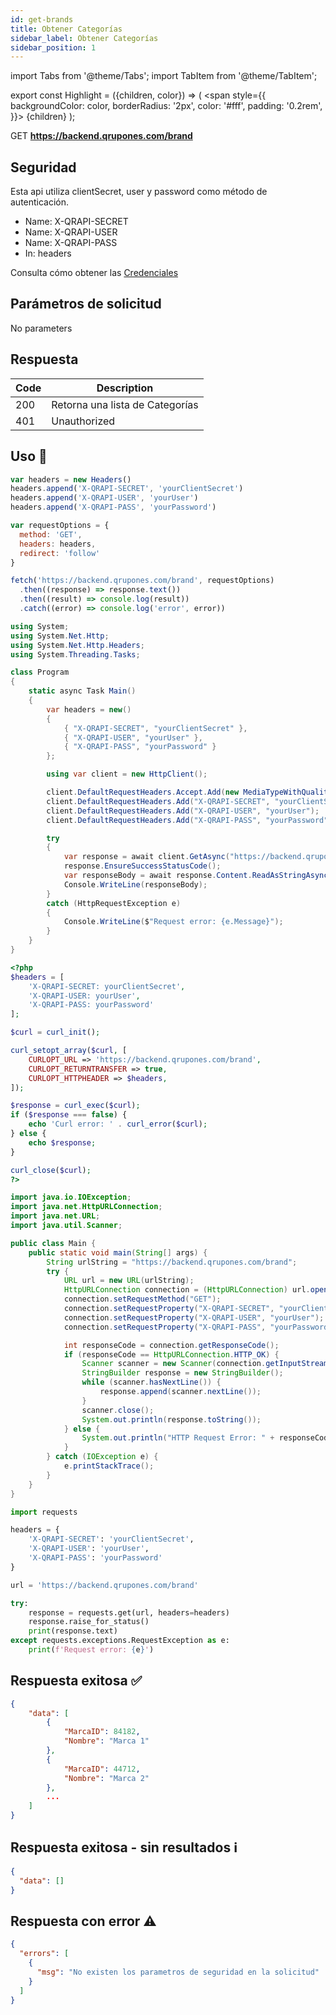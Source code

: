 ```yaml
---
id: get-brands
title: Obtener Categorías
sidebar_label: Obtener Categorías
sidebar_position: 1
---
```


import Tabs from '@theme/Tabs';
import TabItem from '@theme/TabItem';

export const Highlight = ({children, color}) => (
<span
style={{
      backgroundColor: color,
      borderRadius: '2px',
      color: '#fff',
      padding: '0.2rem',
    }}>
{children}
</span>
);

<Highlight color="#61b0fd">GET</Highlight> <b>https://backend.qrupones.com/brand</b>

## Seguridad

Esta api utiliza clientSecret, user y password como método de autenticación.

- Name: <Highlight color="#f77170">X-QRAPI-SECRET</Highlight>
- Name: <Highlight color="#f77170">X-QRAPI-USER</Highlight>
- Name: <Highlight color="#f77170">X-QRAPI-PASS</Highlight>
- In: headers

Consulta cómo obtener las [Credenciales](/docs/intro#cómo-me-integro-con-qrupones)

## Parámetros de solicitud

No parameters

## Respuesta

| Code | Description                     |
| ---- | ------------------------------- |
| 200  | Retorna una lista de Categorías |
| 401  | Unauthorized                    |

## Uso 📝

<Tabs>
  <TabItem value="js" label="Javascript" default>

```jsx title="get-brands.js"
var headers = new Headers()
headers.append('X-QRAPI-SECRET', 'yourClientSecret')
headers.append('X-QRAPI-USER', 'yourUser')
headers.append('X-QRAPI-PASS', 'yourPassword')

var requestOptions = {
  method: 'GET',
  headers: headers,
  redirect: 'follow'
}

fetch('https://backend.qrupones.com/brand', requestOptions)
  .then((response) => response.text())
  .then((result) => console.log(result))
  .catch((error) => console.log('error', error))
```

  </TabItem>

  <TabItem value="csharp" label="C#">

```csharp title="get-brands.cs"
using System;
using System.Net.Http;
using System.Net.Http.Headers;
using System.Threading.Tasks;

class Program
{
    static async Task Main()
    {
        var headers = new()
        {
            { "X-QRAPI-SECRET", "yourClientSecret" },
            { "X-QRAPI-USER", "yourUser" },
            { "X-QRAPI-PASS", "yourPassword" }
        };

        using var client = new HttpClient();

        client.DefaultRequestHeaders.Accept.Add(new MediaTypeWithQualityHeaderValue("application/json"));
        client.DefaultRequestHeaders.Add("X-QRAPI-SECRET", "yourClientSecret");
        client.DefaultRequestHeaders.Add("X-QRAPI-USER", "yourUser");
        client.DefaultRequestHeaders.Add("X-QRAPI-PASS", "yourPassword");

        try
        {
            var response = await client.GetAsync("https://backend.qrupones.com/brand");
            response.EnsureSuccessStatusCode();
            var responseBody = await response.Content.ReadAsStringAsync();
            Console.WriteLine(responseBody);
        }
        catch (HttpRequestException e)
        {
            Console.WriteLine($"Request error: {e.Message}");
        }
    }
}
```

</TabItem>

 <TabItem value="php" label="PHP">

```php title="get-brands.php"
<?php
$headers = [
    'X-QRAPI-SECRET: yourClientSecret',
    'X-QRAPI-USER: yourUser',
    'X-QRAPI-PASS: yourPassword'
];

$curl = curl_init();

curl_setopt_array($curl, [
    CURLOPT_URL => 'https://backend.qrupones.com/brand',
    CURLOPT_RETURNTRANSFER => true,
    CURLOPT_HTTPHEADER => $headers,
]);

$response = curl_exec($curl);
if ($response === false) {
    echo 'Curl error: ' . curl_error($curl);
} else {
    echo $response;
}

curl_close($curl);
?>
```

</TabItem>

<TabItem value="java" label="Java">

```java title="get-brands.java"
import java.io.IOException;
import java.net.HttpURLConnection;
import java.net.URL;
import java.util.Scanner;

public class Main {
    public static void main(String[] args) {
        String urlString = "https://backend.qrupones.com/brand";
        try {
            URL url = new URL(urlString);
            HttpURLConnection connection = (HttpURLConnection) url.openConnection();
            connection.setRequestMethod("GET");
            connection.setRequestProperty("X-QRAPI-SECRET", "yourClientSecret");
            connection.setRequestProperty("X-QRAPI-USER", "yourUser");
            connection.setRequestProperty("X-QRAPI-PASS", "yourPassword");

            int responseCode = connection.getResponseCode();
            if (responseCode == HttpURLConnection.HTTP_OK) {
                Scanner scanner = new Scanner(connection.getInputStream());
                StringBuilder response = new StringBuilder();
                while (scanner.hasNextLine()) {
                    response.append(scanner.nextLine());
                }
                scanner.close();
                System.out.println(response.toString());
            } else {
                System.out.println("HTTP Request Error: " + responseCode);
            }
        } catch (IOException e) {
            e.printStackTrace();
        }
    }
}
```

</TabItem>

<TabItem value="python" label="Python">

```python title="get-brands.py"
import requests

headers = {
    'X-QRAPI-SECRET': 'yourClientSecret',
    'X-QRAPI-USER': 'yourUser',
    'X-QRAPI-PASS': 'yourPassword'
}

url = 'https://backend.qrupones.com/brand'

try:
    response = requests.get(url, headers=headers)
    response.raise_for_status()
    print(response.text)
except requests.exceptions.RequestException as e:
    print(f'Request error: {e}')
```

</TabItem>

</Tabs>

## Respuesta exitosa ✅

```json
{
    "data": [
        {
            "MarcaID": 84182,
            "Nombre": "Marca 1"
        },
        {
            "MarcaID": 44712,
            "Nombre": "Marca 2"
        },
        ...
    ]
}
```

## Respuesta exitosa - sin resultados ℹ️

```json
{
  "data": []
}
```

## Respuesta con error ⚠️

```json
{
  "errors": [
    {
      "msg": "No existen los parametros de seguridad en la solicitud"
    }
  ]
}
```
